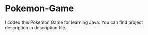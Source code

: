 # Pokemon-Game
I coded this Pokemon Game for learning Java.
You can find project description in description file.
